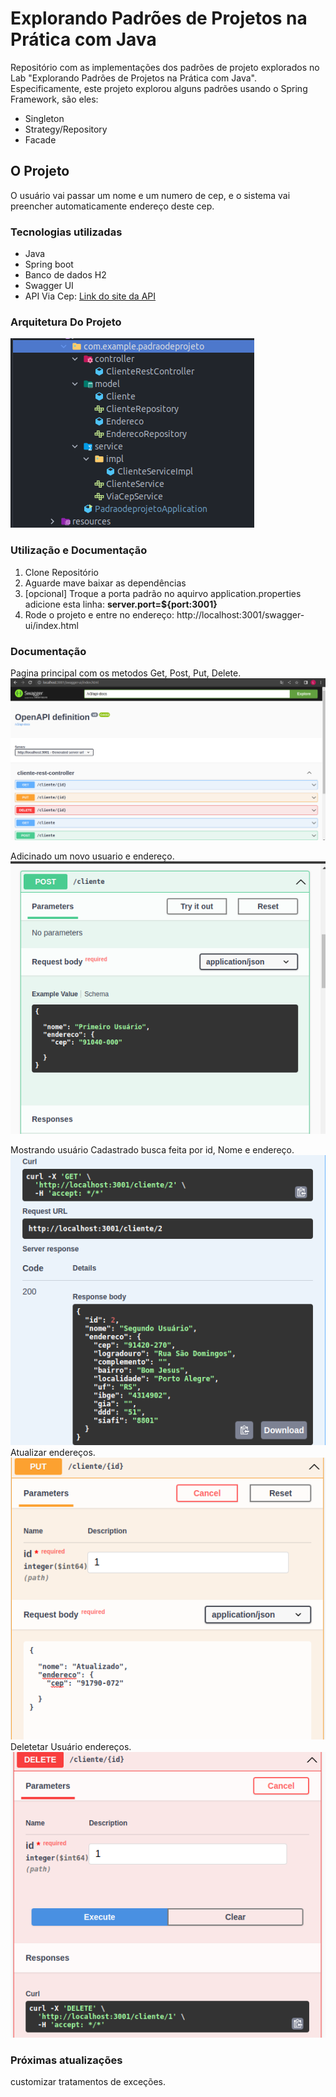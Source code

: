 # Explorando Padrões de Projetos na Prática com Java

Repositório com as implementações dos padrões de projeto explorados no Lab "Explorando Padrões de Projetos na Prática com Java". Especificamente, este projeto explorou alguns padrões usando o Spring Framework, são eles:
- Singleton
- Strategy/Repository
- Facade

## O Projeto
O usuário vai passar um nome e um numero de cep, e o sistema vai preencher automaticamente endereço deste cep.

### Tecnologias utilizadas
- Java
- Spring boot
- Banco de dados H2
- Swagger UI
- API Via Cep: [Link do site da API](https://viacep.com.br/)

### Arquitetura Do Projeto
![](/src/main/java/fotos/arqu.png)

### Utilização e Documentação
1. Clone Repositório 
2. Aguarde mave baixar as dependências
3. [opcional] Troque a porta padrão no aquirvo application.properties adicione esta linha: **server.port=${port:3001}**
4.  Rode o projeto e entre no endereço: http://localhost:3001/swagger-ui/index.html
### Documentação
Pagina principal com os metodos Get, Post, Put, Delete.<br>
![](/src/main/java/fotos/readme1.png)

Adicinado um novo usuario e endereço.<br>
![](/src/main/java/fotos/POST.png)<br>

Mostrando usuário Cadastrado busca feita por id, Nome e endereço.<br>
![](/src/main/java/fotos/GET-id.png)<br>
Atualizar endereços.<br>
![](/src/main/java/fotos/PUT.png)<br>
Deletetar Usuário endereços.<br>
![](/src/main/java/fotos/DELETE.png)<br>
### Próximas atualizações 
customizar tratamentos de exceções.